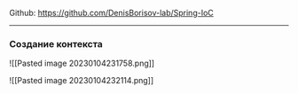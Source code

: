 Github: https://github.com/DenisBorisov-lab/Spring-IoC

---
### Создание контекста

![[Pasted image 20230104231758.png]]

![[Pasted image 20230104232114.png]]